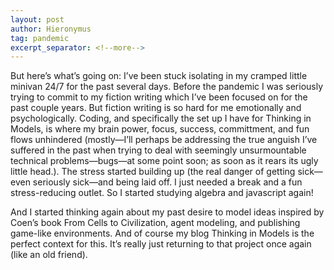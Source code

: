 ```yaml
---
layout: post
author: Hieronymus
tag: pandemic
excerpt_separator: <!--more-->
---
```

But here’s what’s going on: I’ve been stuck isolating in my cramped little minivan 24/7 for the past several days. Before the pandemic I was seriously trying to commit to my fiction writing which I’ve been focused on for the past couple years. But fiction writing is so hard for me emotionally and psychologically. Coding, and specifically the set up I have for Thinking in Models, is where my brain power, focus, success, committment, and fun flows unhindered <!--more--> (mostly—I’ll perhaps be addressing the true anguish I’ve suffered in the past when trying to deal with seemingly unsurmountable technical problems—bugs—at some point soon; as soon as it rears its ugly little head.). The stress started building up (the real danger of getting sick—even seriously sick—and being laid off. I just needed a break and a fun stress-reducing outlet. So I started studying algebra and javascript again!

And I started thinking again about my past desire to model ideas inspired by Coen’s book From Cells to Civilization, agent modeling, and publishing game-like environments. And of course my blog Thinking in Models is the perfect context for this. It’s really just returning to that project once again (like an old friend).